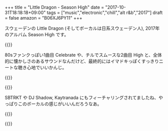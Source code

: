 +++
title = "Little Dragon - Season High"
date = "2017-10-31T18:18:18+09:00"
tags = ["music","electronic","chill","alt r&b","2017"]
draft = false
amazon = "B06XJ6PY11"
+++

スウェーデンの Little Dragon (そしてボーカルは日系スウェーデン人), 2017年のアルバム Season High です。

{{<youtube src="hC7ybgrg5Ow" title="Little Dragon - Celebrate">}}

80sファンクっぽい1曲目 Celebrate や、チルでスムースな2曲目 High と、全体的に懐かしさのあるサウンドなんだけど、最終的にはイマドキっぽくすっきりニートな聴き心地でいいかんじ。

{{<youtube src="-AsLISPht_M" title="Little Dragon - High">}}

{{<amazon asin="B06XJ6PY11" title="Little Dragon - Season High">}}

SBTRKT や DJ Shadow, Kaytranada にもフィーチャリングされてましたね、やっぱりこのボーカルの感じがいいんだろうなあ。

{{<youtube src="NL9ypNz9-mM" title="DJ Shadow - Scale It Back ft. Little Dragon">}}

{{<youtube src="A-LEiOzXHWM" title="SBTRKT - Wildfire features Little Dragon">}}
